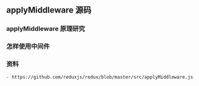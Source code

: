 ## applyMiddleware 源码


### applyMiddleware 原理研究

### 怎样使用中间件


###  资料
    - https://github.com/reduxjs/redux/blob/master/src/applyMiddleware.js